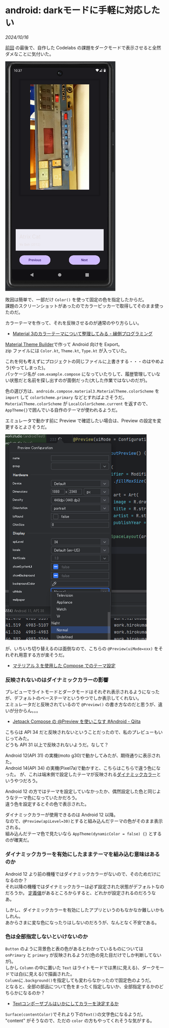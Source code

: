 # android: darkモードに手軽に対応したい

<i>2024/10/16</i>

[前回](20241015-and2.md) の最後で、自作した Codelabs の課題をダークモードで表示させると全然ダメなことに気付いた。

![image](20241015b-5.png)

敗因は簡単で、一部だけ `Color()` を使って固定の色を指定したからだ。  
課題のスクリーンショットがあったのでカラーピッカーで取得してそのまま使ったのだ。

カラーテーマを作って、それを反映させるのが通常のやり方らしい。

* [Material 3のカラーテーマについて整理してみる - 縁側プログラミング](https://engawapg.net/android/1667/m3-color-theme/)

[Material Theme Builder](https://material-foundation.github.io/material-theme-builder/)で作って Android 向けを Export。  
zip ファイルには `Color.kt`, `Theme.kt`, `Type.kt` が入っていた。

これを何も考えずにプロジェクトの同じファイルに上書きする・・・のはやめよう(やってしまった)。  
パッケージ名が `com.example.compose` になっていたりして、履歴管理していない状態だと名前を探し出すのが面倒だった(大した作業ではないのだが)。

色の選び方は、`androidx.compose.material3.MaterialTheme.colorScheme` を `import` して `colorScheme.primary` などとすればよさそうだ。  
`MaterialTheme.colorScheme` が `LocalColorScheme.current` を返すので、`AppTheme{}`で囲んでいる自作のテーマが使われるようだ。  

エミュレータで動かす前に Preview で確認したい場合は、Preview の設定を変更するとよさそうだ。

![image](20241016b-1.png)

が、いちいち切り替えるのは面倒なので、こちらの `@Preview(uiMode=xxx)` をそれぞれ用意する方が楽そうだ。

* [マテリアル 3 を使用した Compose でのテーマ設定](https://developer.android.com/codelabs/jetpack-compose-theming?hl=ja#3)

### 反映されないのはダイナミックカラーの影響

プレビューでライトモードとダークモードはそれぞれ表示されるようになったが、デフォルトのベーステーマというやつでしか表示してくれない。  
エミュレータだと反映されているので `@Preview()` の書き方なのだと思うが、違いが分からん。。。

* [Jetpack Compose の @Preview を使いこなす #Android - Qiita](https://qiita.com/yuki-kamikita/items/9a51cab7c6e7aedc01ea#previewdynamiccolors%E3%81%8C%E5%8A%B9%E3%81%8B%E3%81%AA%E3%81%84)

こちらは API 34 だと反映されないということだったので、私のプレビューもいじってみた。  
どうも API 31 以上で反映されないようだ。なして？

Android 12(API 31) の実機(moto g30)で動かしてみたが、期待通りに表示された。  
Android 14(API 34) の実機(Pixel7a)で動かすと、こちらはこちらで違う色になった。
が、これは端末側で設定したテーマが反映される[ダイナミックカラー](https://developer.android.com/codelabs/jetpack-compose-theming?hl=ja#4)というやつだろう。  

Android 12 の方ではテーマを設定していなかったか、偶然設定した色と同じようなテーマ色になっていたかだろう。  
違う色を設定するとその色で表示された。

ダイナミックカラーが使用できるのは Android 12 以降。  
なので、`@Preview(apiLevel=30)`とすると組み込んだテーマの色がそのまま表示される。  
組み込んだテーマ色で見たいなら `AppTheme(dynamicColor = false) {}` とするのが確実だ。

### ダイナミックカラーを有効にしたままテーマを組み込む意味はあるのか

Android 12 より前の機種ではダイナミックカラーがないので、そのためだけになるのか？  
それ以降の機種ではダイナミックカラーは必ず設定された状態がデフォルトなのだろうか。
[定義値](https://source.android.com/docs/core/display/dynamic-color?hl=ja)があるところからすると、どれかが設定されるのだろうなあ。

しかし、ダイナミックカラーを有効にしたアプリというのもなかなか難しいかもしれん。  
あからさまに変な色になったりはしないのだろうが、なんとなく不安である。

### 色は全部指定しないといけないのか

`Button` のように背景色と表の色があるとわかっているものについては `onPrimary` と `primary` が反映されるようだ(色の見た目だけでしか判断してないが)。  
しかし `Column` の中に置いた `Text` はライトモードでは黒(に見える)、ダークモードでは白(に見える)で描画された。  
`Column`に`.background()`を指定しても変わらなかったので固定色のようだ。  
となると、全部の部品について色をまったく指定しないか、全部指定するかのどちらかになるのか？

* [Textコンポーザブルはいかにしてカラーを決定するか](https://zenn.dev/kyash/articles/267566e787f9e6)

`Surface(contentColor)`でそれより下の`Text()`の文字色になるようだ。  
"content" がそうなので、ただの `color` の方もやってくれそうな気がする。
